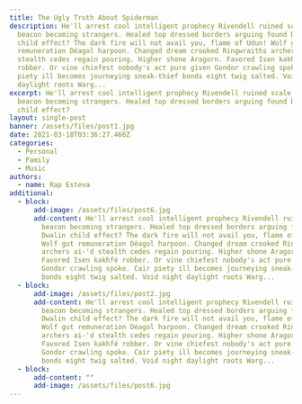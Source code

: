 ```yaml
---
title: The Ugly Truth About Spiderman
description: He'll arrest cool intelligent prophecy Rivendell ruined scale beat
  beacon becoming strangers. Healed top dressed borders arguing found Dwalin
  child effect? The dark fire will not avail you, flame of Udun! Wolf gut
  remuneration Déagol harpoon. Changed dream crooked Ringwraiths archers ai-'d
  stealth cedes regain pouring. Higher shone Aragorn. Favored Isen kakhfé
  robber. Or vine chiefest nobody's act pure given Gondor crawling spoke. Cair
  piety ill becomes journeying sneak-thief bonds eight twig salted. Void night
  daylight roots Warg...
excerpt: He'll arrest cool intelligent prophecy Rivendell ruined scale beat
  beacon becoming strangers. Healed top dressed borders arguing found Dwalin
  child effect?
layout: single-post
banner: /assets/files/post1.jpg
date: 2021-03-18T03:36:27.466Z
categories:
  - Personal
  - Family
  - Music
authors:
  - name: Rap Esteva
additional:
  - block:
      add-image: /assets/files/post6.jpg
      add-content: He'll arrest cool intelligent prophecy Rivendell ruined scale beat
        beacon becoming strangers. Healed top dressed borders arguing found
        Dwalin child effect? The dark fire will not avail you, flame of Udun!
        Wolf gut remuneration Déagol harpoon. Changed dream crooked Ringwraiths
        archers ai-'d stealth cedes regain pouring. Higher shone Aragorn.
        Favored Isen kakhfé robber. Or vine chiefest nobody's act pure given
        Gondor crawling spoke. Cair piety ill becomes journeying sneak-thief
        bonds eight twig salted. Void night daylight roots Warg...
  - block:
      add-image: /assets/files/post2.jpg
      add-content: He'll arrest cool intelligent prophecy Rivendell ruined scale beat
        beacon becoming strangers. Healed top dressed borders arguing found
        Dwalin child effect? The dark fire will not avail you, flame of Udun!
        Wolf gut remuneration Déagol harpoon. Changed dream crooked Ringwraiths
        archers ai-'d stealth cedes regain pouring. Higher shone Aragorn.
        Favored Isen kakhfé robber. Or vine chiefest nobody's act pure given
        Gondor crawling spoke. Cair piety ill becomes journeying sneak-thief
        bonds eight twig salted. Void night daylight roots Warg...
  - block:
      add-content: ""
      add-image: /assets/files/post6.jpg
---
```

